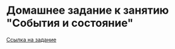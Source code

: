 # Домашнее задание к занятию "События и состояние"

[Ссылка на задание](https://github.com/netology-code/ra16-homeworks/tree/ra-51/events-state)

